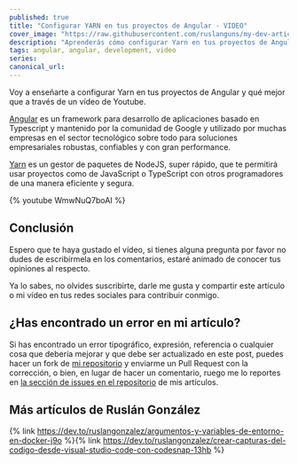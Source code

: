 ```yaml
---
published: true
title: "Configurar YARN en tus proyectos de Angular - VIDEO"
cover_image: "https://raw.githubusercontent.com/ruslanguns/my-dev-articles/master/blog-posts/configurar-yarn-en-tus-proyectos-de-angular/assets/cover_image.png"
description: "Aprenderás cómo configurar Yarn en tus proyectos de Angular"
tags: angular, angular, development, video
series:
canonical_url:
---
```


Voy a enseñarte a configurar Yarn en tus proyectos de Angular y qué mejor que a través de un vídeo de Youtube.

[Angular](https://angular.io) es un framework para desarrollo de aplicaciones basado en Typescript y mantenido por la comunidad de Google y utilizado por muchas empresas en el sector tecnológico sobre todo para soluciones empresariales robustas, confiables y con gran performance.

[Yarn](https://https://classic.yarnpkg.com/) es un gestor de paquetes de NodeJS, super rápido, que te permitirá usar proyectos como de JavaScript o TypeScript con otros programadores de una manera eficiente y segura.

{% youtube WmwNuQ7boAI %}

## Conclusión

Espero que te haya gustado el vídeo, si tienes alguna pregunta por favor no dudes de escribírmela en los comentarios, estaré animado de conocer tus opiniones al respecto.

Ya lo sabes, no olvides suscribirte, darle me gusta y compartir este artículo o mi vídeo en tus redes sociales para contribuir conmigo.

## ¿Has encontrado un error en mi artículo?

Si has encontrado un error tipográfico, expresión, referencia o cualquier cosa que debería mejorar y que debe ser actualizado en este post, puedes hacer un fork de [mi repositorio][repositorio] y enviarme un Pull Request con la corrección, o bien, en lugar de hacer un comentario, ruego me lo reportes en [la sección de issues en el repositorio][issues] de mis artículos.

## Más artículos de Ruslán González

{% link https://dev.to/ruslangonzalez/argumentos-y-variables-de-entorno-en-docker-j9o %}{% link https://dev.to/ruslangonzalez/crear-capturas-del-codigo-desde-visual-studio-code-con-codesnap-13hb %}

<!-- TAGGED LINKS -->
[alpine_images]: https://hub.docker.com/_/alpine
[docker-compose-variables]: https://docs.docker.com/compose/environment-variables/
[docker-docs-arg]: https://docs.docker.com/engine/reference/builder/#arg
[docker-hub-mysql]: https://hub.docker.com/_/mysql
[wiki-env]: https://en.wikipedia.org/wiki/Environment_variable
[wiki-arg]: https://es.wikipedia.org/wiki/Argumento_(inform%C3%A1tica)
<!-- images -->
[docker2]: https://raw.githubusercontent.com/ruslanguns/my-dev-articles/master/blog-posts/docker-arg-y-variables-de-entorno/assets/docker2.jpg "Imagen de consola de docker"
<!-- Repositorio -->
[issues]: https://github.com/ruslanguns/my-dev-articles/issues
[repositorio]: https://github.com/ruslanguns/my-dev-articles
[code-repo]: https://github.com/ruslanguns/online-resources/tree/master/articles/docker-arg-y-variables-de-entorno
